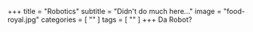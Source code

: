 +++
title = "Robotics"
subtitle = "Didn't do much here..."
image = "food-royal.jpg"
categories = [ "" ]
tags = [ "" ]
+++
Da Robot?

